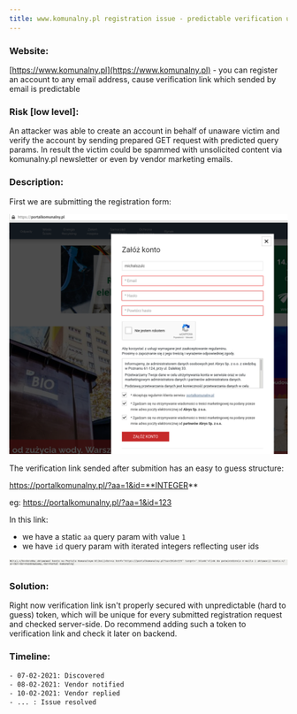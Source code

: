 ```yaml
---
title: www.komunalny.pl registration issue - predictable verification url
---
```

### Website:
[https://www.komunalny.pl](https://www.komunalny.pl) - you can register an account to any email address, cause verification link which sended by email is predictable

### Risk [low level]:

An attacker was able to create an account in behalf of unaware victim and verify the account by sending prepared GET request with predicted query params. In result the victim could be spammed with unsolicited content via komunalny.pl newsletter or even by vendor marketing emails.

### Description:
First we are submitting the registration form:

![Registration form](img/2021-02-07/registration-page.png "Registration form")

The verification link sended after submition has an easy to guess structure:

https://portalkomunalny.pl/?aa=1&id=**INTEGER**

eg: https://portalkomunalny.pl/?aa=1&id=123

In this link:
  - we have a static `aa` query param with value `1`
  - we have `id` query param with iterated integers reflecting user ids  

![Email source with a verification link](img/2021-02-07/verification_email_source.png "Email source with a verification link")

### Solution:

Right now verification link isn't properly secured with unpredictable (hard to guess) token, which will be unique for every submitted registration request and checked server-side. Do recommend adding such a token to verification link and check it later on backend.

### Timeline:
    - 07-02-2021: Discovered
    - 08-02-2021: Vendor notified
    - 10-02-2021: Vendor replied
    - ... : Issue resolved
